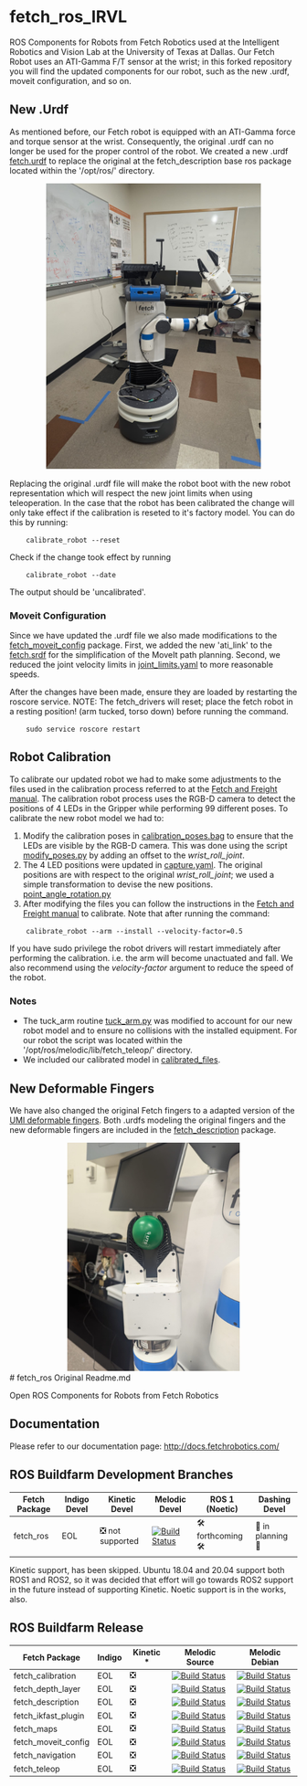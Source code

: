 # fetch_ros_IRVL

ROS Components for Robots from Fetch Robotics used at the Intelligent Robotics and Vision Lab at the University of Texas at Dallas. Our Fetch Robot uses an ATI-Gamma F/T sensor at the wrist; in this forked repository you will find the updated components for our robot, such as the new .urdf, moveit configuration, and so on. 

## New .Urdf 

As mentioned before, our Fetch robot is equipped with an ATI-Gamma force and torque sensor at the wrist. Consequently, the original .urdf can no longer be used for the proper control of the robot. We created a new .urdf [fetch.urdf](/fetch_description/fetch.urdf) to replace the original at the fetch_description base ros package located within the '/opt/ros/' directory. 

<div style="text-align:center;">
<img src="/media/robot.jpeg"  height="500" alt="IRVL Fetch Robot">
</div>

Replacing the original .urdf file will make the robot boot with the new robot representation which will respect the new joint limits when using teleoperation. In the case that the robot has been calibrated the change will only take effect if the calibration is reseted to it's factory model. You can do this by running:

```Shell
    calibrate_robot --reset
```

Check if the change took effect by running 
```Shell
    calibrate_robot --date
```
The output should be 'uncalibrated'.

### Moveit Configuration
Since we have updated the .urdf file we also made modifications to the [fetch_moveit_config](/fetch_moveit_config/) package. First, we added the new 'ati_link' to the [fetch.srdf](/fetch_moveit_config/config/fetch.srdf) for the simplification of the MoveIt path planning. Second, we reduced the joint velocity limits in [joint_limits.yaml](/fetch_moveit_config/config/joint_limits.yaml) to more reasonable speeds.

After the changes have been made, ensure they are loaded by restarting the roscore service. NOTE: The fetch_drivers will reset; place the fetch robot in a resting position! (arm tucked, torso down) before running the command.

```Shell
    sudo service roscore restart
```

## Robot Calibration
To calibrate our updated robot we had to make some adjustments to the files used in the calibration process referred to at the [Fetch and Freight manual](https://docs.fetchrobotics.com/calibration.html). The calibration robot process uses the RGB-D camera to detect the positions of 4 LEDs in the Gripper while performing 99 different poses. To calibrate the new robot model we had to: 

1) Modify the calibration poses in [calibration_poses.bag](/fetch_calibration/config/calibration_poses.bag) to ensure that the LEDs are visible by the RGB-D camera. This was done using the script [modify_poses.py](/fetch_calibration/config/modify_poses.py) by adding an offset to the *wrist_roll_joint*. 
2) The 4 LED positions were updated in [capture.yaml](/fetch_calibration/config/capture.yaml). The original positions are with respect to the original *wrist_roll_joint*; we used a simple transformation to devise the new positions. [point_angle_rotation.py](/fetch_calibration/config/point_angle_rotation.py)
3) After modifying the files you can follow the instructions in the [Fetch and Freight manual](https://docs.fetchrobotics.com/calibration.html) to calibrate. Note that after running the command:
```Shell
    calibrate_robot --arm --install --velocity-factor=0.5
```
If you have sudo privilege the robot drivers will restart immediately after performing the calibration. i.e. the arm will become unactuated and fall. We also recommend using the *velocity-factor* argument to reduce the speed of the robot.

### Notes
- The tuck_arm routine [tuck_arm.py](/fetch_teleop/scripts/tuck_arm.py) was modified to account for our new robot model and to ensure no collisions with the installed equipment. For our robot the script was located within the '/opt/ros/melodic/lib/fetch_teleop/' directory.
- We included our calibrated model in [calibrated_files](/fetch_description/robots/calibrated/).

## New Deformable Fingers
We have also changed the original Fetch fingers to a adapted version of the [UMI deformable fingers](https://umi-gripper.github.io/). Both .urdfs modeling the original fingers and the new deformable fingers are included in the [fetch_description](/fetch_description/robots/) package. 

<div style="text-align:center;">
<img src="/media/fingers.jpeg" height="400" alt="Deformable Fingers Image">
</div>
# fetch_ros Original Readme.md

Open ROS Components for Robots from Fetch Robotics

## Documentation

Please refer to our documentation page: http://docs.fetchrobotics.com/

## ROS Buildfarm Development Branches

Fetch Package | Indigo Devel | Kinetic Devel | Melodic Devel | ROS 1 (Noetic) | Dashing Devel
------------- | ------------ | ------------- | ------------- | -------------- | -------------
fetch_ros |  EOL | :negative_squared_cross_mark: not supported | [![Build Status](http://build.ros.org/buildStatus/icon?job=Mdev__fetch_ros__ubuntu_bionic_amd64)](http://build.ros.org/job/Mdev__fetch_ros__ubuntu_bionic_amd64/) | :hammer_and_wrench: forthcoming :hammer_and_wrench: | :construction: in planning :construction:

Kinetic support, has been skipped. Ubuntu 18.04 and 20.04 support both ROS1 and ROS2, so it was decided that effort will go towards ROS2 support in the future instead of supporting Kinetic. Noetic support is in the works, also.

## ROS Buildfarm Release

Fetch Package | Indigo | Kinetic * | Melodic Source | Melodic Debian
------------- | ------ | --------- | -------------- | --------------
fetch_calibration | EOL | :negative_squared_cross_mark: | [![Build Status](http://build.ros.org/buildStatus/icon?job=Msrc_uB__fetch_calibration__ubuntu_bionic__source)](http://build.ros.org/job/Msrc_uB__fetch_calibration__ubuntu_bionic__source/) | [![Build Status](http://build.ros.org/buildStatus/icon?job=Mbin_uB64__fetch_calibration__ubuntu_bionic_amd64__binary)](http://build.ros.org/job/Mbin_uB64__fetch_calibration__ubuntu_bionic_amd64__binary/)| 
fetch_depth_layer | EOL | :negative_squared_cross_mark: | [![Build Status](http://build.ros.org/buildStatus/icon?job=Msrc_uB__fetch_depth_layer__ubuntu_bionic__source)](http://build.ros.org/job/Msrc_uB__fetch_depth_layer__ubuntu_bionic__source/) | [![Build Status](http://build.ros.org/buildStatus/icon?job=Mbin_uB64__fetch_depth_layer__ubuntu_bionic_amd64__binary)](http://build.ros.org/job/Mbin_uB64__fetch_depth_layer__ubuntu_bionic_amd64__binary/) |
fetch_description | EOL | :negative_squared_cross_mark: | [![Build Status](http://build.ros.org/buildStatus/icon?job=Msrc_uB__fetch_description__ubuntu_bionic__source)](http://build.ros.org/job/Msrc_uB__fetch_description__ubuntu_bionic__source/) | [![Build Status](http://build.ros.org/buildStatus/icon?job=Mbin_uB64__fetch_description__ubuntu_bionic_amd64__binary)](http://build.ros.org/job/Mbin_uB64__fetch_description__ubuntu_bionic_amd64__binary/) |
fetch_ikfast_plugin | EOL | :negative_squared_cross_mark: | [![Build Status](http://build.ros.org/buildStatus/icon?job=Msrc_uB__fetch_ikfast_plugin__ubuntu_bionic__source)](http://build.ros.org/job/Msrc_uB__fetch_ikfast_plugin__ubuntu_bionic__source/) | [![Build Status](http://build.ros.org/buildStatus/icon?job=Mbin_uB64__fetch_ikfast_plugin__ubuntu_bionic_amd64__binary)](http://build.ros.org/job/Mbin_uB64__fetch_ikfast_plugin__ubuntu_bionic_amd64__binary/) |
fetch_maps | EOL | :negative_squared_cross_mark: | [![Build Status](http://build.ros.org/buildStatus/icon?job=Msrc_uB__fetch_maps__ubuntu_bionic__source)](http://build.ros.org/job/Msrc_uB__fetch_maps__ubuntu_bionic__source/) | [![Build Status](http://build.ros.org/buildStatus/icon?job=Mbin_uB64__fetch_maps__ubuntu_bionic_amd64__binary)](http://build.ros.org/job/Mbin_uB64__fetch_maps__ubuntu_bionic_amd64__binary/) | :negative_squared_cross_mark: | 
fetch_moveit_config | EOL | :negative_squared_cross_mark: | [![Build Status](http://build.ros.org/buildStatus/icon?job=Msrc_uB__fetch_moveit_config__ubuntu_bionic__source)](http://build.ros.org/job/Msrc_uB__fetch_moveit_config__ubuntu_bionic__source/) | [![Build Status](http://build.ros.org/buildStatus/icon?job=Mbin_uB64__fetch_moveit_config__ubuntu_bionic_amd64__binary)](http://build.ros.org/job/Mbin_uB64__fetch_moveit_config__ubuntu_bionic_amd64__binary/) | 
fetch_navigation | EOL | :negative_squared_cross_mark: | [![Build Status](http://build.ros.org/buildStatus/icon?job=Msrc_uB__fetch_navigation__ubuntu_bionic__source)](http://build.ros.org/job/Msrc_uB__fetch_navigation__ubuntu_bionic__source/) | [![Build Status](http://build.ros.org/buildStatus/icon?job=Mbin_uB64__fetch_navigation__ubuntu_bionic_amd64__binary)](http://build.ros.org/job/Mbin_uB64__fetch_navigation__ubuntu_bionic_amd64__binary/) |
fetch_teleop | EOL | :negative_squared_cross_mark: | [![Build Status](http://build.ros.org/buildStatus/icon?job=Msrc_uB__fetch_teleop__ubuntu_bionic__source)](http://build.ros.org/job/Msrc_uB__fetch_teleop__ubuntu_bionic__source/) | [![Build Status](http://build.ros.org/buildStatus/icon?job=Mbin_uB64__fetch_teleop__ubuntu_bionic_amd64__binary)](http://build.ros.org/job/Mbin_uB64__fetch_teleop__ubuntu_bionic_amd64__binary/) |
